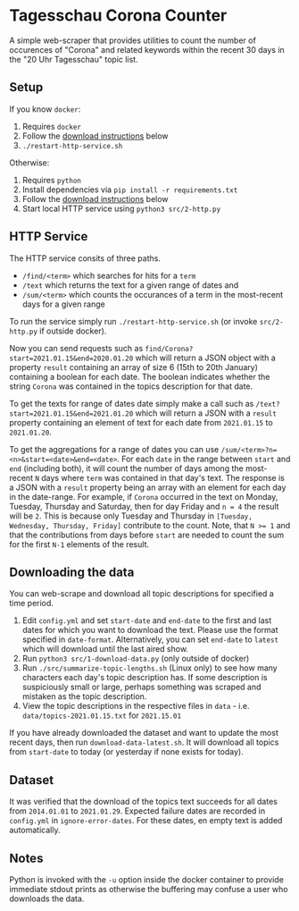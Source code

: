 # Tagesschau Corona Counter

A simple web-scraper that provides utilities to count the number of occurences of "Corona" and related keywords within the recent 30 days in the "20 Uhr Tagesschau" topic list.

## Setup
If you know `docker`:
1. Requires `docker`
1. Follow the [download instructions](#downloading-the-data) below
1. `./restart-http-service.sh`

Otherwise:
1. Requires `python`
1. Install dependencies via `pip install -r requirements.txt`
1. Follow the [download instructions](#downloading-the-data) below
1. Start local HTTP service using `python3 src/2-http.py`


## HTTP Service
  The HTTP service consits of three paths.
  * `/find/<term>` which searches for hits for a `term`
  * `/text` which returns the text for a given range of dates and
  * `/sum/<term>` which counts the occurances of a term in the most-recent days for a given range

  To run the service simply run `./restart-http-service.sh` (or invoke `src/2-http.py` if outside docker).

  Now you can send requests such as `find/Corona?start=2021.01.15&end=2020.01.20` which will return a JSON object with a property `result` containing an array of size 6 (15th to 20th January) containing a boolean for each date. The boolean indicates whether the string `Corona` was contained in the topics description for that date.

  To get the texts for range of dates date simply make a call such as `/text?start=2021.01.15&end=2021.01.20` which will return a JSON with a `result` property containing an element of text for each date from `2021.01.15` to `2021.01.20`.

  To get the aggregations for a range of dates you can use `/sum/<term>?n=<n>&start=<date>&end=<date>`. For each `date` in the range between `start` and `end` (including both), it will count the number of days among the most-recent `N` days where `term` was contained in that day's text. The response is a JSON with a `result` property being an array with an element for each day in the date-range. For example, if `Corona` occurred in the text on Monday, Tuesday, Thursday and Saturday, then for day Friday and `n = 4` the result will be `2`. This is because only Tuesday and Thursday in `[Tuesday, Wednesday, Thursday, Friday]` contribute to the count. Note, that `N >= 1` and that the contributions from days before `start` are needed to count the sum for the first `N-1` elements of the result.

## Downloading the data
  You can web-scrape and download all topic descriptions for  specified a time period.

  1. Edit `config.yml` and set `start-date` and `end-date` to the first and last dates for which you want to download the text. Please use the format specified in `date-format`. Alternatively, you can set `end-date` to `latest` which will download until the last aired show.
  1. Run `python3 src/1-download-data.py` (only outside of docker)
  1. Run `./src/summarize-topic-lengths.sh` (Linux only) to see how many characters each day's topic description has. If some description is suspiciously small or large, perhaps something was scraped and mistaken as the topic description.
  1. View the topic descriptions in the respective files in `data` - i.e. `data/topics-2021.01.15.txt` for `2021.15.01`

  If you have already downloaded the dataset and want to update the most recent days, then run `download-data-latest.sh`. It will download all topics from `start-date` to today (or yesterday if none exists for today).

## Dataset
  It was verified that the download of the topics text succeeds for all dates from `2014.01.01` to `2021.01.29`. Expected failure dates are recorded in `config.yml` in `ignore-error-dates`. For these dates, en empty text is added automatically.

## Notes

  Python is invoked with the `-u` option inside the docker container to provide immediate stdout prints as otherwise the buffering may confuse a user who downloads the data.
